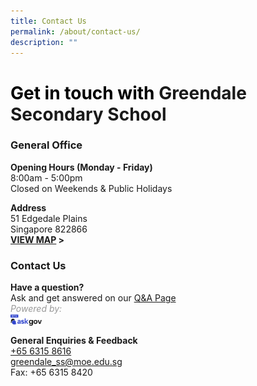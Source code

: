 ```yaml
---
title: Contact Us
permalink: /about/contact-us/
description: ""
---
```

# **<span style="color:#000000">Get in touch with</span> Greendale Secondary School**

### General Office

**Opening Hours (Monday - Friday)**
<br> 8:00am - 5:00pm
<br> Closed on Weekends &amp; Public Holidays

**Address**
<br> 51 Edgedale Plains
<br> Singapore 822866
<br> **[VIEW MAP](https://maps.google.com/maps?q=51+Edgedale+Plains+Singapore+828866+) &gt;**

### Contact Us
**Have a question?**
<br>Ask and get answered on our [Q&amp;A Page](https://ask.gov.sg/gdlss)
<br><span style="color:#999999">*Powered by:*</span>
<br> <img src="/images/logo-askgov.png" style="width: 10%;float:left">
<br><br>**General Enquiries &amp; Feedback**
<br> [+65 6315 8616](tel:+6563158616)
<br> [greendale_ss@moe.edu.sg](mailto:greendale_ss@moe.edu.sg)
<br> Fax: +65 6315 8420